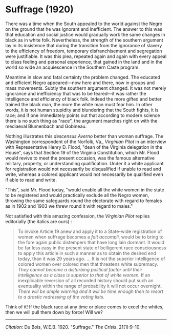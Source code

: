 <!--
title:   Suffrage
author:  Du Bois, W.E.B.
journal: The Crisis
year:    1920
volume:  21
issue:   1
pages:   9-10
-->
# Suffrage (1920)

There was a time when the South appealed to the world against the Negro on the ground that he was ignorant and inefficient. The answer to this was that education and social justice would gradually work the same changes in black as in white folk. Nevertheless, the strength of the southern argument lay in its insistence that during the transition from the ignorance of slavery to the efficiency of freedom, temporary disfranchisement and segregation were justifiable. It was this plea, repeated again and again with every appeal to class feeling and personal experience, that gained in the land and in the world so wide an acquiescence in the Southern Caste program.

Meantime in slow and fatal certainty the problem changed. The educated and efficient Negro appeared—now here and there, now in groups and mass movements. Subtly the southern argument changed. It was not merely ignorance and inefficiency that was to be feared—it was rather the intelligence and efficiency of black folk. Indeed the more gifted and better trained the black man, the more the white man must fear him. In other words, it is not human stupidity and blundering that the South fights, it is race; and if one immediately points out that according to modern science there is no such thing as "race", the argument marches right on with the mediaeval Blumenbach and Gobineau.

Nothing illustrates this *descensus Averno* better than woman suffrage. The Washington correspondent of the Norfolk, Va., *Virginian Pilot* in an interview with Representative Henry D. Flood, "dean of the Virginia delegation in the House", says that Section 19 of the Virginia Constitution, which Mr. Flood would revive to meet the present occasion, was the famous alternative military, property, or understanding qualification. Under it a white applicant for registration would not necessarily be disqualified if unable to read and write, whereas a colored applicant would not necessarily be qualified even if able to read and write.

"This", said Mr. Flood today, "would enable all the white women in the state to be registered and would practically exclude all the Negro women, throwing the same safeguards round the electorate with regard to females as in 1902 and 1903 we threw round it with regard to males."

Not satisfied with this amazing confession, the *Virginian Pilot* replies editorially (the italics are ours) :

> To invoke Article 19 anew and apply it to a State-wide registration of women when suffrage becomes a *fait accompli*, would be to bring to the fore again public distempers that have long lain dormant. It would be far less easy in the present state of belligerent race consciousness to apply this article in such a manner as to obtain the desired end today, than it was 29 years ago. … It is not the superior intelligence of colored women over colored men that threatens white supremacy. *They cannot become a disturbing political factor until their intelligence as a class is superior to that of white women.* If an inexplicable reversion of all recorded history should put such an eventuality within the range of probability it will not occur overnight. *There will be ample warning and it will be time enough then to resort to a drastic redressing of the voting lists.*

Think of it! If the black race at any time or place comes to excel the whites, then we will pull them down by force! Will we?

______________

*Citation:* Du Bois, W.E.B. 1920. "Suffrage." *The Crisis*. 21(1):9&ndash;10.